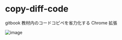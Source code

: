 # copy-diff-code
gitbook 教材内のコードコピペを省力化する Chrome 拡張

![image](https://user-images.githubusercontent.com/22574053/37599705-b4fd8f80-2bc8-11e8-9989-77013b4ad9a4.png)

